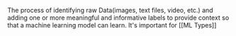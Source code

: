 The process of identifying raw Data(images, text files, video, etc.) and adding one or more meaningful and informative labels to provide context so that a machine learning model can learn. It's important for [[ML Types]]